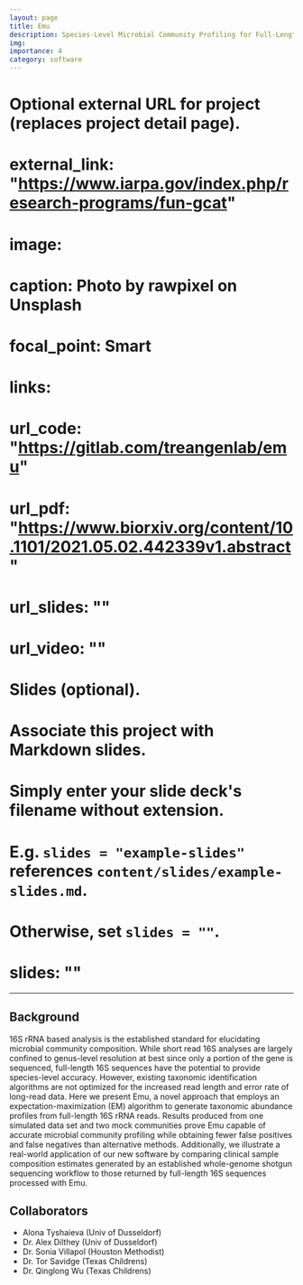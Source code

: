 ```yaml
---
layout: page
title: Emu 
description: Species-Level Microbial Community Profiling for Full-Length Nanopore 16S Reads
img:
importance: 4
category: software
---
```


# Optional external URL for project (replaces project detail page).
# external_link: "https://www.iarpa.gov/index.php/research-programs/fun-gcat"

# image:
#  caption: Photo by rawpixel on Unsplash
#  focal_point: Smart

# links:

# url_code: "https://gitlab.com/treangenlab/emu"
# url_pdf: "https://www.biorxiv.org/content/10.1101/2021.05.02.442339v1.abstract"
# url_slides: ""
# url_video: ""

# Slides (optional).
#   Associate this project with Markdown slides.
#   Simply enter your slide deck's filename without extension.
#   E.g. `slides = "example-slides"` references `content/slides/example-slides.md`.
#   Otherwise, set `slides = ""`.
# slides: ""
---

## Background
16S rRNA based analysis is the established standard for elucidating microbial community composition. While short read 16S analyses are largely confined to genus-level resolution at best since only a portion of the gene is sequenced, full-length 16S sequences have the potential to provide species-level accuracy. However, existing taxonomic identification algorithms are not optimized for the increased read length and error rate of long-read data. Here we present Emu, a novel approach that employs an expectation-maximization (EM) algorithm to generate taxonomic abundance profiles from full-length 16S rRNA reads. Results produced from one simulated data set and two mock communities prove Emu capable of accurate microbial community profiling while obtaining fewer false positives and false negatives than alternative methods. Additionally, we illustrate a real-world application of our new software by comparing clinical sample composition estimates generated by an established whole-genome shotgun sequencing workflow to those returned by full-length 16S sequences processed with Emu.

## Collaborators
- Alona Tyshaieva (Univ of Dusseldorf)
- Dr. Alex Dilthey (Univ of Dusseldorf)
- Dr. Sonia Villapol (Houston Methodist)
- Dr. Tor Savidge (Texas Childrens)
- Dr. Qinglong Wu (Texas Childrens)




